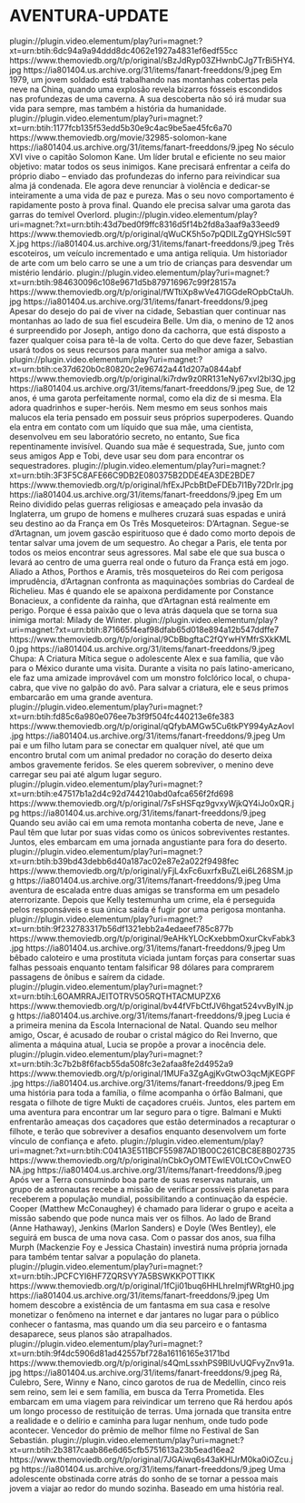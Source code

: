 # AVENTURA-UPDATE



<item>
<title>[COLOR silver][B] CRÕNICAS DA TRIBO FANTASMA [/COLOR][/B][COLOR yellow]  FULL HD  [B][/COLOR][/B]</title>
<link>plugin://plugin.video.elementum/play?uri=magnet:?xt=urn:btih:6dc94a9a94ddd8dc4062e1927a4831ef6edf55cc</link>
<thumbnail>https://www.themoviedb.org/t/p/original/sBzJdRyp03ZHwnbCJg7TrBi5HY4.jpg</thumbnail>
<fanart>https://ia801404.us.archive.org/31/items/fanart-freeddons/9.jpeg</fanart>
<info>Em 1979, um jovem soldado está trabalhando nas montanhas cobertas pela neve na China, quando uma explosão revela bizarros fósseis escondidos nas profundezas de uma caverna. A sua descoberta não só irá mudar sua vida para sempre, mas também a história da humanidade.</info>
</item>

<item>
<title>[COLOR silver][B] SOLOMON KANE - O CAÇADOR DE DEMÔNIO [/COLOR][/B][COLOR yellow]  FULL HD  [B][/COLOR][/B]</title>
<link>plugin://plugin.video.elementum/play?uri=magnet:?xt=urn:btih:1177fcb135f53edd5b30e9c4ac9be5ae45fc6a70</link>
<thumbnail>https://www.themoviedb.org/movie/32985-solomon-kane</thumbnail>
<fanart>https://ia801404.us.archive.org/31/items/fanart-freeddons/9.jpeg</fanart>
<info>No século XVI vive o capitão Solomon Kane. Um líder brutal e eficiente no seu maior objetivo: matar todos os seus inimigos. Kane precisará enfrentar a ceifa do próprio diabo – enviado das profundezas do inferno para reivindicar sua alma já condenada. Ele agora deve renunciar à violência e dedicar-se inteiramente a uma vida de paz e pureza. Mas o seu novo comportamento é rapidamente posto à prova final. Quando ele precisa salvar uma garota das garras do temível Overlord.</info>
</item>

<item>
<title>[COLOR silver][B] Dr.CARRINHO E OS CAVALEIROS TEMPLARIOS [/COLOR][/B][COLOR yellow]  FULL HD  [B][/COLOR][/B]</title>
<link>plugin://plugin.video.elementum/play?uri=magnet:?xt=urn:btih:43d7bed0f9ffc8316d5f14b2fd8a3aaf9a33eed9</link>
<thumbnail>https://www.themoviedb.org/t/p/original/qWuCK5h5o7pQDILZgQYHSIc59TX.jpg</thumbnail>
<fanart>https://ia801404.us.archive.org/31/items/fanart-freeddons/9.jpeg</fanart>
<info> Três escoteiros, um veículo incrementado e uma antiga relíquia. Um historiador de arte com um belo carro se une a um trio de crianças para desvendar um mistério lendário.</info>
</item>

<item>
<title>[COLOR silver][B] BELLE E SEBASTIAN 3: AMIGOS PARA SEMPRE [/COLOR][/B][COLOR yellow]  FULL HD  [B][/COLOR][/B]</title>
<link>plugin://plugin.video.elementum/play?uri=magnet:?xt=urn:btih:984630096c108e9671d5b879716967c99f28157a</link>
<thumbnail>https://www.themoviedb.org/t/p/original/fWTtiXp8wVe47lGGdeROpbCtaUh.jpg</thumbnail>
<fanart>https://ia801404.us.archive.org/31/items/fanart-freeddons/9.jpeg</fanart>
<info>Apesar do desejo do pai de viver na cidade, Sebastian quer continuar nas montanhas ao lado de sua fiel escudeira Belle. Um dia, o menino de 12 anos é surpreendido por Joseph, antigo dono da cachorra, que está disposto a fazer qualquer coisa para tê-la de volta. Certo do que deve fazer, Sebastian usará todos os seus recursos para manter sua melhor amiga a salvo.</info>
</item>

<item>
<title>[COLOR silver][B] A MENINA INVISÍSIVEL [/COLOR][/B][COLOR yellow]  FULL HD  [B][/COLOR][/B]</title>
<link>plugin://plugin.video.elementum/play?uri=magnet:?xt=urn:btih:ce37d620b0c80820c2e96742a441d207a0844abf</link>
<thumbnail>https://www.themoviedb.org/t/p/original/ki7rdw9z0RR131eNy67xvI2bl3Q.jpg</thumbnail>
<fanart>https://ia801404.us.archive.org/31/items/fanart-freeddons/9.jpeg</fanart>
<info>Sue, de 12 anos, é uma garota perfeitamente normal, como ela diz de si mesma. Ela adora quadrinhos e super-heróis. Nem mesmo em seus sonhos mais malucos ela teria pensado em possuir seus próprios superpoderes. Quando ela entra em contato com um líquido que sua mãe, uma cientista, desenvolveu em seu laboratório secreto, no entanto, Sue fica repentinamente invisível. Quando sua mãe é sequestrada, Sue, junto com seus amigos App e Tobi, deve usar seu dom para encontrar os sequestradores.</info>
</item>

<item>
<title>[COLOR silver][B] OS TRÊS MOSQUETEIROS ( HDCAM ) [/COLOR][/B][COLOR yellow]  FULL HD  [B][/COLOR][/B]</title>
<link>plugin://plugin.video.elementum/play?uri=magnet:?xt=urn:btih:3F3F5C8AFE66C9DB2E080375B2DDE4EA3DE2BDE7</link>
<thumbnail>https://www.themoviedb.org/t/p/original/hfExJPcbBtDeFDEb7I1By72Drlr.jpg</thumbnail>
<fanart>https://ia801404.us.archive.org/31/items/fanart-freeddons/9.jpeg</fanart>
<info> Em um Reino dividido pelas guerras religiosas e ameaçado pela invasão da Inglaterra, um grupo de homens e mulheres cruzará suas espadas e unirá seu destino ao da França em Os Três Mosqueteiros: D’Artagnan. Segue-se d’Artagnan, um jovem gascão espirituoso que é dado como morto depois de tentar salvar uma jovem de um sequestro. Ao chegar a Paris, ele tenta por todos os meios encontrar seus agressores. Mal sabe ele que sua busca o levará ao centro de uma guerra real onde o futuro da França está em jogo. Aliado a Athos, Porthos e Aramis, três mosqueteiros do Rei com perigosa imprudência, d’Artagnan confronta as maquinações sombrias do Cardeal de Richelieu. Mas é quando ele se apaixona perdidamente por Constance Bonacieux, a confidente da rainha, que d’Artagnan está realmente em perigo. Porque é essa paixão que o leva atrás daquela que se torna sua inimiga mortal: Milady de Winter.</info>
</item>

<item>
<title>[COLOR silver][B] MEU AMIGO LUTCHA [/COLOR][/B][COLOR yellow]  FULL HD  [B][/COLOR][/B]</title>
<link>plugin://plugin.video.elementum/play?uri=magnet:?xt=urn:btih:871665f4eaf98dfab65d018e894a12b547ddffe7</link>
<thumbnail>https://www.themoviedb.org/t/p/original/9CbBbgftaC2fQYwHYMfrSXkKML0.jpg</thumbnail>
<fanart>https://ia801404.us.archive.org/31/items/fanart-freeddons/9.jpeg</fanart>
<info> Chupa: A Criatura Mítica segue o adolescente Alex e sua família, que vão para o México durante uma visita. Durante a visita no país latino-americano, ele faz uma amizade improvável com um monstro folclórico local, o chupa-cabra, que vive no galpão do avô. Para salvar a criatura, ele e seus primos embarcarão em uma grande aventura.</info>
</item>

<item>
<title>[COLOR silver][B] EM RETIRADA [/COLOR][/B][COLOR yellow]  FULL HD  [B][/COLOR][/B]</title>
<link>plugin://plugin.video.elementum/play?uri=magnet:?xt=urn:btih:fd85c6a980e076ee7b3f9f504fc440213e6fe383</link>
<thumbnail>https://www.themoviedb.org/t/p/original/qQfybAMGw5Cu6tkPY994yAzAovl.jpg</thumbnail>
<fanart>https://ia801404.us.archive.org/31/items/fanart-freeddons/9.jpeg</fanart>
<info>Um pai e um filho lutam para se conectar em qualquer nível, até que um encontro brutal com um animal predador no coração do deserto deixa ambos gravemente feridos. Se eles querem sobreviver, o menino deve carregar seu pai até algum lugar seguro.</info>
</item>

<item>
<title>[COLOR silver][B] TEMPESTADE  [/COLOR][/B][COLOR yellow]  FULL HD  [B][/COLOR][/B]</title>
<link>plugin://plugin.video.elementum/play?uri=magnet:?xt=urn:btih:e47517b1a2d4c92d744210abd0afca656f2fd698</link>
<thumbnail>https://www.themoviedb.org/t/p/original/7sFsHSFqz9gvxyWjkQY4iJo0xQR.jpg</thumbnail>
<fanart>https://ia801404.us.archive.org/31/items/fanart-freeddons/9.jpeg</fanart>
<info> Quando seu avião cai em uma remota montanha coberta de neve, Jane e Paul têm que lutar por suas vidas como os únicos sobreviventes restantes. Juntos, eles embarcam em uma jornada angustiante para fora do deserto.</info>
</item>

<item>
<title>[COLOR silver][B] PERSEGUIÇÃO NAS ALTURAS [/COLOR][/B][COLOR yellow]  FULL HD  [B][/COLOR][/B]</title>
<link>plugin://plugin.video.elementum/play?uri=magnet:?xt=urn:btih:b39bd43debb6d40a187ac02e87e2a022f9498fec</link>
<thumbnail>https://www.themoviedb.org/t/p/original/yFjL4xFc6uxrfxBuZLei6L268SM.jpg</thumbnail>
<fanart>https://ia801404.us.archive.org/31/items/fanart-freeddons/9.jpeg</fanart>
<info>Uma aventura de escalada entre duas amigas se transforma em um pesadelo aterrorizante. Depois que Kelly testemunha um crime, ela é perseguida pelos responsáveis e sua única saída é fugir por uma perigosa montanha.</info>
</item>

<item>
<title>[COLOR silver][B] OS TRAPACEIROS [/COLOR][/B][COLOR yellow]  FULL HD  [B][/COLOR][/B]</title>
<link>plugin://plugin.video.elementum/play?uri=magnet:?xt=urn:btih:9f232783317b56df1321ebb2a4edaeef785c877b</link>
<thumbnail>https://www.themoviedb.org/t/p/original/9eAHkYLOcKxebbmOxurCkvFabk3.jpg</thumbnail>
<fanart>https://ia801404.us.archive.org/31/items/fanart-freeddons/9.jpeg</fanart>
<info> Um bêbado caloteiro e uma prostituta viciada juntam forças para consertar suas falhas pessoais enquanto tentam falsificar 98 dólares para comprarem passagens de ônibus e saírem da cidade.</info>
</item>

<item>
<title>[COLOR silver][B] LUCIA E O CRISTAL MÁGICO [/COLOR][/B][COLOR yellow]  FULL HD  [B][/COLOR][/B]</title>
<link>plugin://plugin.video.elementum/play?uri=magnet:?xt=urn:btih:L6OAMRRAJEITOTRV5O5RQTHTACMUPZX6</link>
<thumbnail>https://www.themoviedb.org/t/p/original/bv44fVFbCtfJV6hgat524vvByIN.jpg</thumbnail>
<fanart>https://ia801404.us.archive.org/31/items/fanart-freeddons/9.jpeg</fanart>
<info> Lucia é a primeira menina da Escola Internacional de Natal. Quando seu melhor amigo, Oscar, é acusado de roubar o cristal mágico do Rei Inverno, que alimenta a máquina atual, Lucia se propõe a provar a inocência dele.</info>
</item>

<item>
<title>[COLOR silver][B] O MENINO É O TIGRE [/COLOR][/B][COLOR yellow]  FULL HD  [B][/COLOR][/B]</title>
<link>plugin://plugin.video.elementum/play?uri=magnet:?xt=urn:btih:3c7b2b8f6facb55da508fc3e2afaa8fe2d4952a9</link>
<thumbnail>https://www.themoviedb.org/t/p/original/1MUFa3ZgAgjKvGtwO3qcMjKEGPF.jpg</thumbnail>
<fanart>https://ia801404.us.archive.org/31/items/fanart-freeddons/9.jpeg</fanart>
<info>Em uma história para toda a família, o filme acompanha o órfão Balmani, que resgata o filhote de tigre Mukti de caçadores cruéis. Juntos, eles partem em uma aventura para encontrar um lar seguro para o tigre. Balmani e Mukti enfrentarão ameaças dos caçadores que estão determinados a recapturar o filhote, e terão que sobreviver a desafios enquanto desenvolvem um forte vínculo de confiança e afeto.</info>
</item>

<item>
<title>[COLOR silver][B] INTERESTELAR  [/COLOR][/B][COLOR yellow]  FULL HD  [B][/COLOR][/B]</title>
<link>plugin://plugin.video.elementum/play?uri=magnet:?xt=urn:btih:C041A3E511BCF55987AD1B00C261CBC8E8B02735</link>
<thumbnail>https://www.themoviedb.org/t/p/original/nCbkOyOMTEwlEV0LtCOvCnwEONA.jpg</thumbnail>
<fanart>https://ia801404.us.archive.org/31/items/fanart-freeddons/9.jpeg</fanart>
<info> Após ver a Terra consumindo boa parte de suas reservas naturais, um grupo de astronautas recebe a missão de verificar possíveis planetas para receberem a população mundial, possibilitando a continuação da espécie. Cooper (Matthew McConaughey) é chamado para liderar o grupo e aceita a missão sabendo que pode nunca mais ver os filhos. Ao lado de Brand (Anne Hathaway), Jenkins (Marlon Sanders) e Doyle (Wes Bentley), ele seguirá em busca de uma nova casa. Com o passar dos anos, sua filha Murph (Mackenzie Foy e Jessica Chastain) investirá numa própria jornada para também tentar salvar a população do planeta.</info>
</item>

<item>
<title>[COLOR silver][B] FANTASMA E CIA [/COLOR][/B][COLOR yellow]  FULL HD  [B][/COLOR][/B]</title>
<link>plugin://plugin.video.elementum/play?uri=magnet:?xt=urn:btih:JPCFCYI6HF7ZQRSVY7A5BSWKKPOTTIKK</link>
<thumbnail>https://www.themoviedb.org/t/p/original/1fCji01buq6HHLhreImjfWRtgH0.jpg</thumbnail>
<fanart>https://ia801404.us.archive.org/31/items/fanart-freeddons/9.jpeg</fanart>
<info> Um homem descobre a existência de um fantasma em sua casa e resolve monetizar o fenômeno na internet e dar jantares no lugar para o público conhecer o fantasma, mas quando um dia seu parceiro e o fantasma desaparece, seus planos são atrapalhados.</info>
</item>

<item>
<title>[COLOR silver][B] OS REIS DO MUNDO [/COLOR][/B][COLOR yellow]  FULL HD  [B][/COLOR][/B]</title>
<link>plugin://plugin.video.elementum/play?uri=magnet:?xt=urn:btih:9f4dc5906d81ad42557bf728a16116165e3171bd</link>
<thumbnail>https://www.themoviedb.org/t/p/original/s4QmLssxhPS9BlUvUQFvyZnv91a.jpg</thumbnail>
<fanart>https://ia801404.us.archive.org/31/items/fanart-freeddons/9.jpeg</fanart>
<info> Rá, Culebro, Sere, Winny e Nano, cinco garotos de rua de Medellín, cinco reis sem reino, sem lei e sem família, em busca da Terra Prometida. Eles embarcam em uma viagem para reivindicar um terreno que Rá herdou após um longo processo de restituição de terras. Uma jornada que transita entre a realidade e o delírio e caminha para lugar nenhum, onde tudo pode acontecer. Vencedor do prêmio de melhor filme no Festival de San Sebastián.</info>
</item>

<item>
<title>[COLOR silver][B] DESTEMIDA- TRUE SPIRIT [/COLOR][/B][COLOR yellow]  FULL HD  [B][/COLOR][/B]</title>
<link>plugin://plugin.video.elementum/play?uri=magnet:?xt=urn:btih:2b3817caab86e6d65cfb5751613a23b5ead16ea2</link>
<thumbnail>https://www.themoviedb.org/t/p/original/7JGAiwq6s43aKHlJrM0ka0iOZcu.jpg</thumbnail>
<fanart>https://ia801404.us.archive.org/31/items/fanart-freeddons/9.jpeg</fanart>
<info> Uma adolescente obstinada corre atrás do sonho de se tornar a pessoa mais jovem a viajar ao redor do mundo sozinha. Baseado em uma história real.</info>
</item> 

